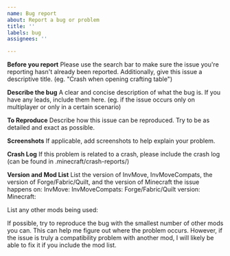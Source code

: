 ```yaml
---
name: Bug report
about: Report a bug or problem
title: ''
labels: bug
assignees: ''

---
```


**Before you report**
Please use the search bar to make sure the issue you're reporting hasn't already been reported.
Additionally, give this issue a descriptive title. (eg. "Crash when opening crafting table")

**Describe the bug**
A clear and concise description of what the bug is.
If you have any leads, include them here.
(eg. if the issue occurs only on multiplayer or only in a certain scenario)

**To Reproduce**
Describe how this issue can be reproduced.
Try to be as detailed and exact as possible.

**Screenshots**
If applicable, add screenshots to help explain your problem.

**Crash Log**
If this problem is related to a crash, please include the crash log (can be found in .minecraft/crash-reports/)

**Version and Mod List**
List the version of InvMove, InvMoveCompats, the version of Forge/Fabric/Quilt, and the version of Minecraft the issue happens on:
InvMove:
InvMoveCompats: 
Forge/Fabric/Quilt version: 
Minecraft: 

List any other mods being used:

If possible, try to reproduce the bug with the smallest number of other mods you can. This can help me figure out where the problem occurs.
However, if the issue is truly a compatibility problem with another mod, I will likely be able to fix it if you include the mod list.

